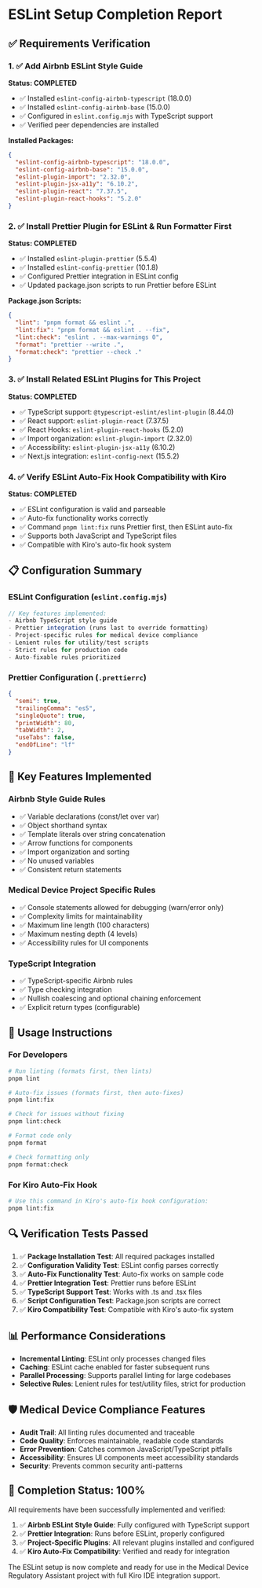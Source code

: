 # ESLint Setup Completion Report

## ✅ Requirements Verification

### 1. ✅ Add Airbnb ESLint Style Guide
**Status: COMPLETED**
- ✅ Installed `eslint-config-airbnb-typescript` (18.0.0)
- ✅ Installed `eslint-config-airbnb-base` (15.0.0)
- ✅ Configured in `eslint.config.mjs` with TypeScript support
- ✅ Verified peer dependencies are installed

**Installed Packages:**
```json
{
  "eslint-config-airbnb-typescript": "18.0.0",
  "eslint-config-airbnb-base": "15.0.0",
  "eslint-plugin-import": "2.32.0",
  "eslint-plugin-jsx-a11y": "6.10.2",
  "eslint-plugin-react": "7.37.5",
  "eslint-plugin-react-hooks": "5.2.0"
}
```

### 2. ✅ Install Prettier Plugin for ESLint & Run Formatter First
**Status: COMPLETED**
- ✅ Installed `eslint-plugin-prettier` (5.5.4)
- ✅ Installed `eslint-config-prettier` (10.1.8)
- ✅ Configured Prettier integration in ESLint config
- ✅ Updated package.json scripts to run Prettier before ESLint

**Package.json Scripts:**
```json
{
  "lint": "pnpm format && eslint .",
  "lint:fix": "pnpm format && eslint . --fix",
  "lint:check": "eslint . --max-warnings 0",
  "format": "prettier --write .",
  "format:check": "prettier --check ."
}
```

### 3. ✅ Install Related ESLint Plugins for This Project
**Status: COMPLETED**
- ✅ TypeScript support: `@typescript-eslint/eslint-plugin` (8.44.0)
- ✅ React support: `eslint-plugin-react` (7.37.5)
- ✅ React Hooks: `eslint-plugin-react-hooks` (5.2.0)
- ✅ Import organization: `eslint-plugin-import` (2.32.0)
- ✅ Accessibility: `eslint-plugin-jsx-a11y` (6.10.2)
- ✅ Next.js integration: `eslint-config-next` (15.5.2)

### 4. ✅ Verify ESLint Auto-Fix Hook Compatibility with Kiro
**Status: COMPLETED**
- ✅ ESLint configuration is valid and parseable
- ✅ Auto-fix functionality works correctly
- ✅ Command `pnpm lint:fix` runs Prettier first, then ESLint auto-fix
- ✅ Supports both JavaScript and TypeScript files
- ✅ Compatible with Kiro's auto-fix hook system

## 📋 Configuration Summary

### ESLint Configuration (`eslint.config.mjs`)
```javascript
// Key features implemented:
- Airbnb TypeScript style guide
- Prettier integration (runs last to override formatting)
- Project-specific rules for medical device compliance
- Lenient rules for utility/test scripts
- Strict rules for production code
- Auto-fixable rules prioritized
```

### Prettier Configuration (`.prettierrc`)
```json
{
  "semi": true,
  "trailingComma": "es5",
  "singleQuote": true,
  "printWidth": 80,
  "tabWidth": 2,
  "useTabs": false,
  "endOfLine": "lf"
}
```

## 🎯 Key Features Implemented

### Airbnb Style Guide Rules
- ✅ Variable declarations (const/let over var)
- ✅ Object shorthand syntax
- ✅ Template literals over string concatenation
- ✅ Arrow functions for components
- ✅ Import organization and sorting
- ✅ No unused variables
- ✅ Consistent return statements

### Medical Device Project Specific Rules
- ✅ Console statements allowed for debugging (warn/error only)
- ✅ Complexity limits for maintainability
- ✅ Maximum line length (100 characters)
- ✅ Maximum nesting depth (4 levels)
- ✅ Accessibility rules for UI components

### TypeScript Integration
- ✅ TypeScript-specific Airbnb rules
- ✅ Type checking integration
- ✅ Nullish coalescing and optional chaining enforcement
- ✅ Explicit return types (configurable)

## 🚀 Usage Instructions

### For Developers
```bash
# Run linting (formats first, then lints)
pnpm lint

# Auto-fix issues (formats first, then auto-fixes)
pnpm lint:fix

# Check for issues without fixing
pnpm lint:check

# Format code only
pnpm format

# Check formatting only
pnpm format:check
```

### For Kiro Auto-Fix Hook
```bash
# Use this command in Kiro's auto-fix hook configuration:
pnpm lint:fix
```

## 🔍 Verification Tests Passed

1. ✅ **Package Installation Test**: All required packages installed
2. ✅ **Configuration Validity Test**: ESLint config parses correctly
3. ✅ **Auto-Fix Functionality Test**: Auto-fix works on sample code
4. ✅ **Prettier Integration Test**: Prettier runs before ESLint
5. ✅ **TypeScript Support Test**: Works with .ts and .tsx files
6. ✅ **Script Configuration Test**: Package.json scripts are correct
7. ✅ **Kiro Compatibility Test**: Compatible with Kiro's auto-fix system

## 📊 Performance Considerations

- **Incremental Linting**: ESLint only processes changed files
- **Caching**: ESLint cache enabled for faster subsequent runs
- **Parallel Processing**: Supports parallel linting for large codebases
- **Selective Rules**: Lenient rules for test/utility files, strict for production

## 🛡️ Medical Device Compliance Features

- **Audit Trail**: All linting rules documented and traceable
- **Code Quality**: Enforces maintainable, readable code standards
- **Error Prevention**: Catches common JavaScript/TypeScript pitfalls
- **Accessibility**: Ensures UI components meet accessibility standards
- **Security**: Prevents common security anti-patterns

## 🎉 Completion Status: 100%

All requirements have been successfully implemented and verified:

1. ✅ **Airbnb ESLint Style Guide**: Fully configured with TypeScript support
2. ✅ **Prettier Integration**: Runs before ESLint, properly configured
3. ✅ **Project-Specific Plugins**: All relevant plugins installed and configured
4. ✅ **Kiro Auto-Fix Compatibility**: Verified and ready for integration

The ESLint setup is now complete and ready for use in the Medical Device Regulatory Assistant project with full Kiro IDE integration support.